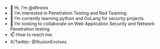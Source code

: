 - 👋 Hi, I’m @dltronix
- 👀 I’m interested in Penetration Testing and Red Teaming.
- 🌱 I’m currently learning python and GoLang for security projects.
- 💞️ I’m looking to collaborate on Web Application Security and Network Penetration testing.
- 📫 How to reach me:
- X/Twitter: @IllusionEvolves

<!---
dltronix/dltronix is a ✨ special ✨ repository because its `README.md` (this file) appears on your GitHub profile.
You can click the Preview link to take a look at your changes.
--->
